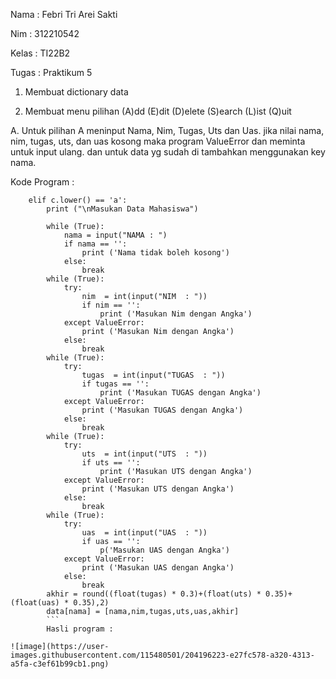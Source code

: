 Nama  : Febri Tri Arei Sakti

Nim   : 312210542

Kelas : TI22B2

Tugas : Praktikum 5


1. Membuat dictionary data

2. Membuat menu pilihan (A)dd (E)dit (D)elete (S)earch (L)ist (Q)uit

A. Untuk pilihan A meninput Nama, Nim, Tugas, Uts dan Uas. jika nilai nama, nim, tugas, uts, dan uas kosong maka program ValueError dan meminta untuk input ulang. dan untuk data yg sudah di tambahkan menggunakan key nama.

Kode Program :

```
    elif c.lower() == 'a':
        print ("\nMasukan Data Mahasiswa")

        while (True):
            nama = input("NAMA : ")
            if nama == '':
                print ('Nama tidak boleh kosong')
            else:
                break
        while (True):
            try:
                nim  = int(input("NIM  : "))
                if nim == '':
                    print ('Masukan Nim dengan Angka')
            except ValueError:
                print ('Masukan Nim dengan Angka')
            else:
                break
        while (True):
            try:
                tugas  = int(input("TUGAS  : "))
                if tugas == '':
                    print ('Masukan TUGAS dengan Angka')
            except ValueError:
                print ('Masukan TUGAS dengan Angka')
            else:
                break
        while (True):
            try:
                uts  = int(input("UTS  : "))
                if uts == '':
                    print ('Masukan UTS dengan Angka')
            except ValueError:
                print ('Masukan UTS dengan Angka')
            else:
                break
        while (True):
            try:
                uas  = int(input("UAS  : "))
                if uas == '':
                    p('Masukan UAS dengan Angka')
            except ValueError:
                print ('Masukan UAS dengan Angka')
            else:
                break
        akhir = round((float(tugas) * 0.3)+(float(uts) * 0.35)+(float(uas) * 0.35),2)
        data[nama] = [nama,nim,tugas,uts,uas,akhir]
        ```
        Hasli program :

![image](https://user-images.githubusercontent.com/115480501/204196223-e27fc578-a320-4313-a5fa-c3ef61b99cb1.png)



